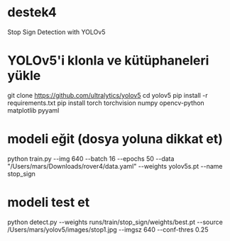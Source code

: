 # destek4
Stop Sign Detection with YOLOv5

# YOLOv5'i klonla ve kütüphaneleri yükle
git clone https://github.com/ultralytics/yolov5
cd yolov5
pip install -r requirements.txt
pip install torch torchvision numpy opencv-python matplotlib pyyaml

# modeli eğit (dosya yoluna dikkat et)
python train.py --img 640 --batch 16 --epochs 50 --data "/Users/mars/Downloads/rover4/data.yaml" --weights yolov5s.pt --name stop_sign

# modeli test et 
python detect.py --weights runs/train/stop_sign/weights/best.pt --source /Users/mars/yolov5/images/stop1.jpg --imgsz 640 --conf-thres 0.25
